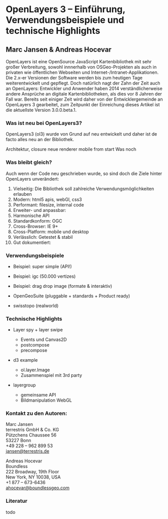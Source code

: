 # OpenLayers 3 – Einführung, Verwendungsbeispiele und technische Highlights
## Marc Jansen & Andreas Hocevar

OpenLayers ist eine OpenSource JavaScript Kartenbibliothek mit sehr großer Verbreitung, sowohl innnerhalb von OSGeo-Projekten als auch in privaten wie öffentlichen Webseiten und Internet-/Intranet-Applikationen. Die 2.x-er Versionen der Software werden bis zum heutigen Tage weiterentwickelt und gepflegt. Doch natürlich nagt der Zahn der Zeit auch an OpenLayers: Entwickler und Anwender haben 2014 verständlicherweise andere Ansprüche an digitale Kartenbibliotheken, als dies vor 8 Jahren der Fall war.
Bereits seit einiger Zeit wird daher von der Entwicklergemeinde an OpenLayers 3 gearbeitet, zum Zeitpunkt der Einreichung dieses Artikel ist die aktuellste Version 3.0.0.beta.1.

### Was ist neu bei OpenLayers3?

OpenLayers3 (ol3) wurde von Grund auf neu entwickelt und daher ist de facto alles neu an der Bibliothek.

Architektur, closure
neue renderer
mobile from start
Was noch

### Was bleibt gleich?

Auch wenn der Code neu geschrieben wurde, so sind doch die Ziele hinter OpenLayers unverändert:

1. Vielseitig: Die Bibliothek soll zahlreiche Verwendungsmöglichkeiten erlauben
2. Modern: html5 apis, webGl, css3
3. Performant: filesize, internal code
4. Erweiter- und anpassbar:
5. Harmonische API
6. Standardkonform: OGC
7. Cross-Browser: IE 9+
8. Cross-Platform: mobile und desktop
9. Verlässlich: Getestet & stabil
10. Gut dokumentiert: 

### Verwendungsbeispiele

* Beispiel: super simple (API!)
* Beispiel: igc (50.000 vertizes)
* Beispiel: drag drop image (formate & interaktiv)

* OpenGeoSuite (pluggable + standards + Product ready)

* swisstopo (realworld)

### Technische Highlights

* Layer spy + layer swipe
  * Events und Canvas2D
  * postcompose
  * precompose

* d3 example
  * ol.layer.Image
  * Zusammenspiel mit 3rd party

* layergroup
  * gemeinsame API
  * Bildmanipulation WebGL


### Kontakt zu den Autoren:

Marc Jansen<br/>
terrestris GmbH & Co. KG<br/>
Pützchens Chaussee 56<br/>
53227 Bonn<br/>
+49 228 – 962 899 53<br/>
jansen@terrestris.de

Andreas Hocevar<br/>
Boundless<br/>
222 Broadway, 19th Floor<br/>
New York, NY 10038, USA<br/>
+1 877 – 673-6436<br/>
ahocevar@boundlessgeo.com


### Literatur

todo
